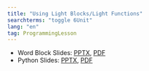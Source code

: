 ```yaml
---
title: "Using Light Blocks/Light Functions"
searchterms: "toggle 6Unit"
lang: "en"
tag: ProgrammingLesson
---
```

 <ul>
 <li class="ng-binding">Word Block Slides:
 <a href="ProgrammingLessons/LightBlocks.pptx">PPTX</a>,
 <a href="ProgrammingLessons/LightBlocks.pdf">PDF</a>
 </li>
 <li class="ng-binding">Python Slides:
 <a href="ProgrammingLessons/LightFunctionsPy.pptx">PPTX</a>,
 <a href="ProgrammingLessons/LightFunctions.pdf">PDF</a>
 </li>
 </ul>
